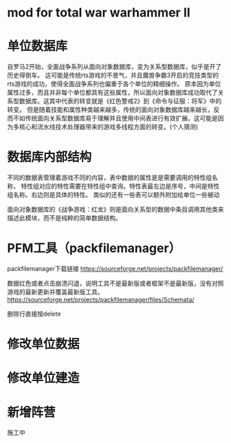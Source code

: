 # mod for total war warhammer II

# 单位数据库

自罗马2开始，全面战争系列从面向对象数据库，变为关系型数据库，似乎是开了历史得倒车。
这可能是传统rts游戏的不景气，并且魔兽争霸3开启的竞技类型的rts游戏的成功，使得全面战争系列也偏重于各个单位的精细操作。
原本因为单位属性过多，而且并非每个单位都具有这些属性，所以面向对象数据库成功取代了关系型数据库。这其中代表的转变就是《红色警戒2》到《命令与征服：将军》中的转变。
但是随着技能和属性种类越来越多，传统的面向对象数据库越来越长，反而不如传统面向关系型数据库易于理解并且使用中间表进行有效扩展。这可能是因为多核心和流水线技术处理器带来的游戏多线程方面的转变。(个人猜测)

# 数据库内部结构

不同的数据表管理着游戏不同的内容，表中数据的属性是是需要调用的特性组名称，
特性组对应的特性需要在特性组中查询。特性表最左边是序号，中间是特性组名称。右边则是具体的特性。
类似的还有一些表可以额外附加给单位一些被动

面向对象数据库的《战争游戏：红龙》则是面向关系型的数据中条目调用其他类来描述此模块，而不是纯粹的简单数据结构。

# PFM工具（packfilemanager）

packfilemanager下载链接
https://sourceforge.net/projects/packfilemanager/

数据红色或者点击崩溃闪退，说明工具不是最新版或者框架不是最新版，没有对照游戏的最新更新并覆盖最新版工具。
https://sourceforge.net/projects/packfilemanager/files/Schemata/

删除行直接按delete


# 修改单位数据

# 修改单位建造

# 新增阵营

施工中
